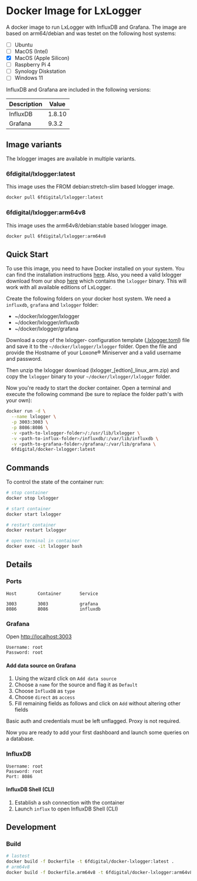 # Docker Image for LxLogger

A docker image to run LxLogger with InfluxDB and Grafana. The image are based on 
arm64/debian and was testet on the following host systems:

* [ ] Ubuntu
* [ ] MacOS (Intel)
* [x] MacOS (Apple Silicon)
* [ ] Raspberry Pi 4
* [ ] Synology Diskstation
* [ ] Windows 11

InfluxDB and Grafana are included in the following versions:

| Description  | Value  |
|--------------|--------|
| InfluxDB     | 1.8.10 |
| Grafana      | 9.3.2  |

## Image variants
The lxlogger images are available in multiple variants.

### 6fdigital/lxlogger:latest
This image uses the FROM debian:stretch-slim based lxlogger image.
```bash
docker pull 6fdigital/lxlogger:latest
```

### 6fdigital/lxlogger:arm64v8
This image uses the arm64v8/debian:stable based lxlogger image.
```bash
docker pull 6fdigital/lxlogger:arm64v8
```

## Quick Start

To use this image, you need to have Docker installed on your system. You can find the
installation instructions [here](https://docs.docker.com/get-docker/). Also, you need
a valid lxlogger download from our shop [here](https://www.lxlogger.de/) which contains
the `lxlogger` binary. This will work with all available editions of LxLogger.

Create the following folders on your docker host system. We need a `influxdb`, `grafana` and
`lxlogger` folder:

* ~/docker/lxlogger/lxlogger
* ~/docker/lxlogger/influxdb
* ~/docker/lxlogger/grafana

Download a copy of the lxlogger- configuration template 
([.lxlogger.toml](https://github.com/6fdigital/docker-lxlogger/blob/master/lxlogger/.lxlogger.toml))
file and save it to the `~/docker/lxlogger/lxlogger` folder. Open the file and provide the Hostname of 
your Loxone® Miniserver and a valid username and password.

Then unzip the lxlogger download (lxlogger_[edtion]_linux_arm.zip) and copy
the `lxlogger` binary to your `~/docker/lxlogger/lxlogger` folder.

Now you're ready to start the docker container. Open a terminal and execute the following
command (be sure to replace the folder path's with your own):

```sh
docker run -d \
  --name lxlogger \
  -p 3003:3003 \
  -p 8086:8086 \
  -v <path-to-lxlogger-folder>/:/usr/lib/lxlogger \
  -v <path-to-influx-folder>/influxdb/:/var/lib/influxdb \
  -v <path-to-grafana-folder>/grafana/:/var/lib/grafana \
  6fdigital/docker-lxlogger:latest
```

## Commands
To control the state of the container run:
```sh
# stop container
docker stop lxlogger

# start container
docker start lxlogger

# restart container
docker restart lxlogger

# open terminal in container
docker exec -it lxlogger bash
```

## Details

### Ports

```
Host		Container		Service

3003		3003			grafana
8086		8086			influxdb
```

### Grafana

Open <http://localhost:3003>

```
Username: root
Password: root
```

#### Add data source on Grafana

1. Using the wizard click on `Add data source`
2. Choose a `name` for the source and flag it as `Default`
3. Choose `InfluxDB` as `type`
4. Choose `direct` as `access`
5. Fill remaining fields as follows and click on `Add` without altering other fields

Basic auth and credentials must be left unflagged. Proxy is not required.

Now you are ready to add your first dashboard and launch some queries on a database.

### InfluxDB

```
Username: root
Password: root
Port: 8086
```

#### InfluxDB Shell (CLI)

1. Establish a ssh connection with the container
2. Launch `influx` to open InfluxDB Shell (CLI)

## Development
### Build
```sh
# lastest
docker build -f Dockerfile -t 6fdigital/docker-lxlogger:latest .
# arm64v8
docker build -f Dockerfile.arm64v8 -t 6fdigital/docker-lxlogger:arm64v8 .
```
